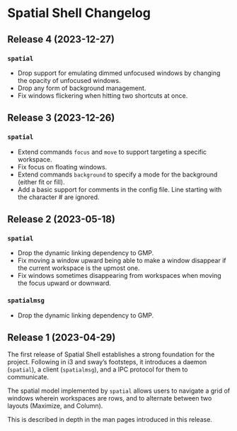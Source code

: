 # Spatial Shell Changelog

## Release 4 (2023-12-27)

### `spatial`

- Drop support for emulating dimmed unfocused windows by changing the opacity
  of unfocused windows.
- Drop any form of background management.
- Fix windows flickering when hitting two shortcuts at once.

## Release 3 (2023-12-26)

### `spatial`

- Extend commands `focus` and `move` to support targeting a specific workspace.
- Fix focus on floating windows.
- Extend commands `background` to specify a mode for the background (either fit
  or fill).
- Add a basic support for comments in the config file. Line starting with the
  character # are ignored.

## Release 2 (2023-05-18)

### `spatial`

- Drop the dynamic linking dependency to GMP.
- Fix moving a window upward being able to make a window disappear if the
  current workspace is the upmost one.
- Fix windows sometimes disappearing from workspaces when moving the focus
  upward or downward.

### `spatialmsg`

- Drop the dynamic linking dependency to GMP.

## Release 1 (2023-04-29)

The first release of Spatial Shell establishes a strong foundation for the
project. Following in i3 and sway’s footsteps, it introduces a daemon
(`spatial`), a client (`spatialmsg`), and a IPC protocol for them to
communicate.

The spatial model implemented by `spatial` allows users to navigate a grid of
windows wherein workspaces are rows, and to alternate between two layouts
(Maximize, and Column).

This is described in depth in the man pages introduced in this release.
